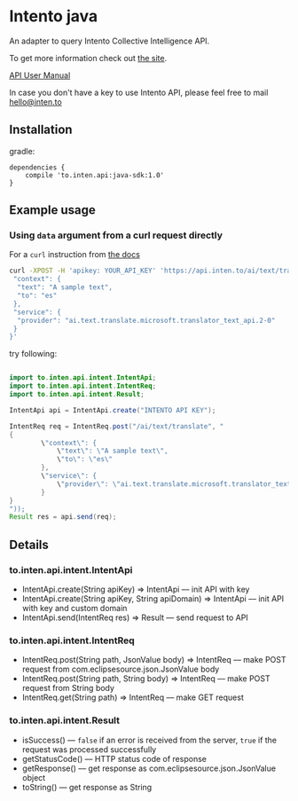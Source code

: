 # Intento java

An adapter to query Intento Collective Intelligence API.

To get more information check out [the site](https://inten.to/).

[API User Manual](https://github.com/intento/intento-api)

In case you don't have a key to use Intento API, please feel free to mail hello@inten.to

## Installation

gradle:

```
dependencies {
    compile 'to.inten.api:java-sdk:1.0'
}
```

## Example usage

### Using `data` argument from a curl request directly
For a `curl` instruction from [the docs](https://github.com/intento/intento-api)

```bash
curl -XPOST -H 'apikey: YOUR_API_KEY' 'https://api.inten.to/ai/text/translate' -d '{
 "context": {
  "text": "A sample text",
  "to": "es"
 },
 "service": {
  "provider": "ai.text.translate.microsoft.translator_text_api.2-0"
 }
}'
```

try following:

```java

import to.inten.api.intent.IntentApi;
import to.inten.api.intent.IntentReq;
import to.inten.api.intent.Result;

IntentApi api = IntentApi.create("INTENTO API KEY");

IntentReq req = IntentReq.post("/ai/text/translate", "
{
        \"context\": {
            \"text\": \"A sample text\",
            \"to\": \"es\"
        },
        \"service\": {
            \"provider\": \"ai.text.translate.microsoft.translator_text_api.2-0\"
        }
}
"));
Result res = api.send(req);

```


## Details


### to.inten.api.intent.IntentApi

- IntentApi.create(String apiKey) => IntentApi –– init API with key
- IntentApi.create(String apiKey, String apiDomain) => IntentApi –– init API with key and custom domain
- IntentApi.send(IntentReq res) => Result –– send request to API

### to.inten.api.intent.IntentReq

- IntentReq.post(String path, JsonValue body) => IntentReq –– make POST request from com.eclipsesource.json.JsonValue body
- IntentReq.post(String path, String body) => IntentReq –– make POST request from String body
- IntentReq.get(String path) => IntentReq –– make GET request

### to.inten.api.intent.Result

- isSuccess() –– `false` if an error is received from the server, `true` if the request was processed successfully
- getStatusCode() –– HTTP status code of response
- getResponse() –– get response as com.eclipsesource.json.JsonValue object
- toString() –– get response as String
